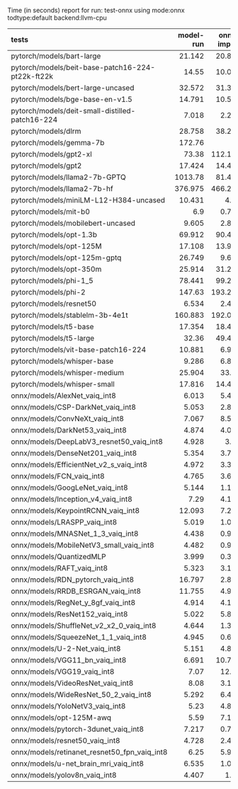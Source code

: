 Time (in seconds) report for run: test-onnx using mode:onnx todtype:default backend:llvm-cpu

| tests                                            |   model-run |   onnx-import |   torch-mlir |   iree-compile |   inference |
|:-------------------------------------------------|------------:|--------------:|-------------:|---------------:|------------:|
| pytorch/models/bart-large                        |      21.142 |        20.801 |            0 |          6.589 |       0     |
| pytorch/models/beit-base-patch16-224-pt22k-ft22k |      14.55  |        10.029 |            0 |          3.896 |       0     |
| pytorch/models/bert-large-uncased                |      32.572 |        31.303 |            0 |          9.369 |       0     |
| pytorch/models/bge-base-en-v1.5                  |      14.791 |        10.523 |            0 |          3.535 |       0     |
| pytorch/models/deit-small-distilled-patch16-224  |       7.018 |         2.204 |            0 |          4.848 |       0.478 |
| pytorch/models/dlrm                              |      28.758 |        38.265 |            0 |         12.401 |       0     |
| pytorch/models/gemma-7b                          |     172.76  |         0     |            0 |          0     |       0     |
| pytorch/models/gpt2-xl                           |      73.38  |       112.155 |            0 |         36.75  |       0     |
| pytorch/models/gpt2                              |      17.424 |        14.447 |            0 |          4.332 |       0     |
| pytorch/models/llama2-7b-GPTQ                    |    1013.78  |        81.464 |            0 |         59.075 |      15.357 |
| pytorch/models/llama2-7b-hf                      |     376.975 |       466.277 |            0 |        341.991 |      26.933 |
| pytorch/models/miniLM-L12-H384-uncased           |      10.431 |         4.23  |            0 |          1.391 |       0     |
| pytorch/models/mit-b0                            |       6.9   |         0.797 |            0 |          6.459 |       0.47  |
| pytorch/models/mobilebert-uncased                |       9.605 |         2.804 |            0 |         12.489 |       0.312 |
| pytorch/models/opt-1.3b                          |      69.912 |        90.457 |            0 |         31.513 |       0     |
| pytorch/models/opt-125M                          |      17.108 |        13.991 |            0 |          4.307 |       0     |
| pytorch/models/opt-125m-gptq                     |      26.749 |         9.644 |            0 |          2.781 |       0     |
| pytorch/models/opt-350m                          |      25.914 |        31.262 |            0 |          8.896 |       0     |
| pytorch/models/phi-1_5                           |      78.441 |        99.234 |            0 |         74.891 |      20.244 |
| pytorch/models/phi-2                             |     147.63  |       193.244 |            0 |        142.643 |      25.587 |
| pytorch/models/resnet50                          |       6.534 |         2.418 |            0 |          4.595 |       0.437 |
| pytorch/models/stablelm-3b-4e1t                  |     160.883 |       192.055 |            0 |        144.071 |      20.147 |
| pytorch/models/t5-base                           |      17.354 |        18.438 |            0 |         17.346 |      21.12  |
| pytorch/models/t5-large                          |      32.36  |        49.457 |            0 |         45.629 |      44.149 |
| pytorch/models/vit-base-patch16-224              |      10.881 |         6.989 |            0 |          7.824 |       1.486 |
| pytorch/models/whisper-base                      |       9.286 |         6.854 |            0 |          6.112 |      16.894 |
| pytorch/models/whisper-medium                    |      25.904 |        33.32  |            0 |         25.61  |      26.316 |
| pytorch/models/whisper-small                     |      17.816 |        14.443 |            0 |         11.672 |      25.187 |
| onnx/models/AlexNet_vaiq_int8                    |       6.013 |         5.421 |            0 |          4.39  |       0.198 |
| onnx/models/CSP-DarkNet_vaiq_int8                |       5.053 |         2.892 |            0 |          9.689 |       0.519 |
| onnx/models/ConvNeXt_vaiq_int8                   |       7.067 |         8.505 |            0 |         11.798 |       0     |
| onnx/models/DarkNet53_vaiq_int8                  |       4.874 |         4.026 |            0 |          8.471 |       0.826 |
| onnx/models/DeepLabV3_resnet50_vaiq_int8         |       4.928 |         3.92  |            0 |          7.351 |       0     |
| onnx/models/DenseNet201_vaiq_int8                |       5.354 |         3.758 |            0 |         28.989 |       0.414 |
| onnx/models/EfficientNet_v2_s_vaiq_int8          |       4.972 |         3.346 |            0 |         20.083 |       0.377 |
| onnx/models/FCN_vaiq_int8                        |       4.765 |         3.619 |            0 |          7.674 |       3.291 |
| onnx/models/GoogLeNet_vaiq_int8                  |       5.144 |         1.114 |            0 |         10.077 |       0.198 |
| onnx/models/Inception_v4_vaiq_int8               |       7.29  |         4.126 |            0 |         15.41  |      14.912 |
| onnx/models/KeypointRCNN_vaiq_int8               |      12.093 |         7.273 |            0 |          1.724 |       0     |
| onnx/models/LRASPP_vaiq_int8                     |       5.019 |         1.087 |            0 |          9.86  |      11.634 |
| onnx/models/MNASNet_1_3_vaiq_int8                |       4.438 |         0.958 |            0 |          6.854 |       0.131 |
| onnx/models/MobileNetV3_small_vaiq_int8          |       4.482 |         0.936 |            0 |          7.998 |       0.088 |
| onnx/models/QuantizedMLP                         |       3.999 |         0.381 |            0 |          0.815 |       0.056 |
| onnx/models/RAFT_vaiq_int8                       |       5.323 |         3.137 |            0 |          8.093 |       0     |
| onnx/models/RDN_pytorch_vaiq_int8                |      16.797 |         2.875 |            0 |         14.064 |     153.49  |
| onnx/models/RRDB_ESRGAN_vaiq_int8                |      11.755 |         4.998 |            0 |         39.513 |     107.575 |
| onnx/models/RegNet_y_8gf_vaiq_int8               |       4.914 |         4.141 |            0 |         10.971 |       0.699 |
| onnx/models/ResNet152_vaiq_int8                  |       5.022 |         5.867 |            0 |         17.623 |       1.147 |
| onnx/models/ShuffleNet_v2_x2_0_vaiq_int8         |       4.644 |         1.389 |            0 |          6.537 |       0.139 |
| onnx/models/SqueezeNet_1_1_vaiq_int8             |       4.945 |         0.636 |            0 |          4.543 |       0.101 |
| onnx/models/U-2-Net_vaiq_int8                    |       5.151 |         4.883 |            0 |         15.002 |       0     |
| onnx/models/VGG11_bn_vaiq_int8                   |       6.691 |        10.737 |            0 |          7.346 |       1.027 |
| onnx/models/VGG19_vaiq_int8                      |       7.07  |        12.98  |            0 |          8.409 |       2.163 |
| onnx/models/VideoResNet_vaiq_int8                |       8.08  |         3.121 |            0 |          4.451 |      87.597 |
| onnx/models/WideResNet_50_2_vaiq_int8            |       5.292 |         6.432 |            0 |          9.073 |       1.324 |
| onnx/models/YoloNetV3_vaiq_int8                  |       5.23  |         4.859 |            0 |          8.818 |      19.202 |
| onnx/models/opt-125M-awq                         |       5.59  |         7.159 |            0 |          8.377 |       0     |
| onnx/models/pytorch-3dunet_vaiq_int8             |       7.217 |         0.786 |            0 |          4.182 |      27.734 |
| onnx/models/resnet50_vaiq_int8                   |       4.728 |         2.422 |            0 |          7.543 |       0.435 |
| onnx/models/retinanet_resnet50_fpn_vaiq_int8     |       6.25  |         5.936 |            0 |          1.459 |       0     |
| onnx/models/u-net_brain_mri_vaiq_int8            |       6.535 |         1.009 |            0 |          4.564 |      86.886 |
| onnx/models/yolov8n_vaiq_int8                    |       4.407 |         1.02  |            0 |         10.043 |       5.414 |
